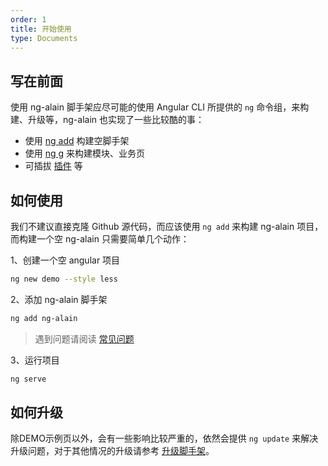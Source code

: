 ```yaml
---
order: 1
title: 开始使用
type: Documents
---
```


## 写在前面

使用 ng-alain 脚手架应尽可能的使用 Angular CLI 所提供的 `ng` 命令组，来构建、升级等，ng-alain 也实现了一些比较酷的事：

- 使用 [ng add](/cli/add) 构建空脚手架
- 使用 [ng g](/cli/generate) 来构建模块、业务页
- 可插拔 [插件](/cli/plugin) 等

## 如何使用

我们不建议直接克隆 Github 源代码，而应该使用 `ng add` 来构建 ng-alain 项目，而构建一个空 ng-alain 只需要简单几个动作：

1、创建一个空 angular 项目

```bash
ng new demo --style less
```

2、添加 ng-alain 脚手架

```bash
ng add ng-alain
```

> 遇到问题请阅读 [常见问题](/cli/faq)

3、运行项目

```bash
ng serve
```

## 如何升级

除DEMO示例页以外，会有一些影响比较严重的，依然会提供 `ng update` 来解决升级问题，对于其他情况的升级请参考 [升级脚手架](/docs/upgrade)。
